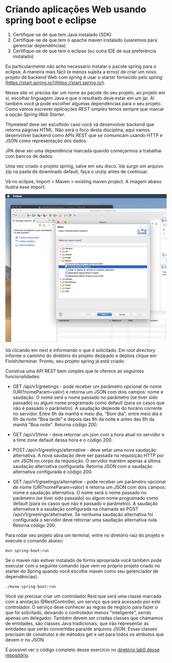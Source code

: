 # Criando aplicações Web usando spring boot e eclipse

1. Certifique-se de que tem Java instalado (SDK)
2. Certifique-se de que tem o apache maven instalado (usaremos para gerenciar dependências)
3. Certifique-se de que tem o eclipse (ou outra IDE de sua preferência instalado)

Eu particularmente não acho necessario instalar o pacote spring para o eclipse. A maneira mais fácil (e menos sujeita a erros) de criar um novo projeto de backend Web com spring é usar o starter fornecido pelo spring: [https://start.spring.io/](https://start.spring.io/).

Nesse site vc precisa dar um nome ao pacote do seu projeto, ao projeto em si, escolhar linguagem Java e que o resultado deve estar em um jar. Aí também você já pode escolher algumas dependências para o seu projeto. Como vamos escrever *aplicações REST simples* temos sempre que marcar a opção *Spring Web Starter*. 

Thymeleaf deve ser escolhido caso você vá desenvolver backend que retorna páginas HTML. Não será o foco desta disciplina, aqui vamos desenvolver backend como APIs REST que se comunicam usando HTTP e JSON como representação dos dados.

JPA deve ser uma dependência marcada quando começarmos a trabalhar com bancos de dados.

Uma vez criado o projeto spring, salve em seu disco. Vai surgir um arquivo zip na pasta de downloads default, faça o unzip antes de continuar. 

Vá no eclipse, Import > Maven > existing maven project. A imagem abaixo ilustra esse import.

![Importando o projeto spring criado no eclipse](imagens/importaMavenProject.png)

Vá clicando em next e informando o que é solicitado. Em _root directory_ informe o caminho do diretório do projeto dezipado e deplois clique em Finish/terminar. Pronto, seu projeto spring já está criado.

Construa uma API REST bem simples que te oferece as seguintes funcionalidades:

* GET /api/v1/greetings - pode receber um parâmetro opcional de nome (URI?nomeParam=valor) e retorna um JSON com dois campos: nome e saudação. O nome será o nome passado no parâmetro (se tiver sido passado) ou algum nome programado como default (para os casos que não é passado o parâmetro). A saudação depende do horário corrente no servidor. Entre 6h da manhã e meio dia, "Bom dia", entre meio dia e 6h da noite "Boa tarde" e depois das 6h da noite e antes das 6h da manhã "Boa noite". Retorna código 200.

* GET /api/v1/time - deve retornar um json com a hora atual no servidor e a time zone default dessa hora e o código 200.

* POST /api/v1/greetings/alternative - deve setar uma nova saudação alternativa. A nova saudação deve ser passada na requisição HTTP por um JSON no corpo da requisição. O servidor mantém apenas a última saudação alternativa configurada. Retorna JSON com a saudação alternativa configurada e código 200.

* GET /api/v1/greetings/alternative - pode receber um parâmetro opcional de nome (URI?nomeParam=valor) e retorna um JSON com dois campos: nome e saudação alternativa. O nome será o nome passado no parâmetro (se tiver sido passado) ou algum nome programado como default (para os casos que não é passado o parâmetro). A saudação alternativa é a saudação configurada na chamada ao POST /api/v1/greetings/alternative. Se nenhuma saudação alternativa foi configurada o servidor deve retornar uma saudação alternativa nula. Retorna código 200.

Para rodar seu projeto abra um terminal, entre no diretório raiz do projeto e execute o comando abaixo:
````
mvn spring-boot:run
````
Se o maven não estiver instalado de forma apropriada você também pode executar com o seguinte comando (que vem no próprio projeto criado no starter do Spring quando você escolhe maven como seu gerenciador de dependências):
````
./mvnw spring-boot:run
````

Você vai precisar criar um controlador Rest que será uma classe marcada com a anotação @RestController, um serviço que será acessado por este controlador. O serviço deve conhecer as regras de negócio para fazer o que foi solicitado, deixando o controlador menos "inteligente", sendo apenas um delegador. Também devem ser criadas classes que chamamos de entidades, são classes Java tradicionais, que irão representar as entidades que serão convertidas para/de arquivos JSON. Essas classes precisam de construtor e de métodos get e set para todos os atributos que devem ir no JSON.

É possível ver o código completo desse exercício no [diretório lab0 desse repositório](https://github.com/raquelvl/projsw.github.io/edit/master/lab0).
